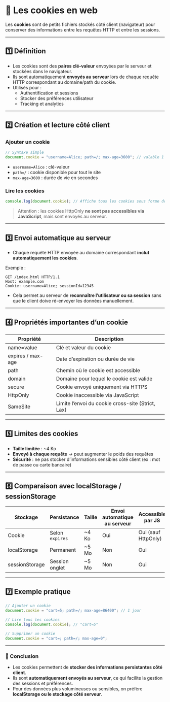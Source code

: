 # 📝 Les cookies en web

Les **cookies** sont de petits fichiers stockés côté client (navigateur) pour conserver des informations entre les requêtes HTTP et entre les sessions.  

---

## 1️⃣ Définition

- Les cookies sont des **paires clé-valeur** envoyées par le serveur et stockées dans le navigateur.  
- Ils sont automatiquement **envoyés au serveur** lors de chaque requête HTTP correspondant au domaine/path du cookie.  
- Utilisés pour :  
  - Authentification et sessions  
  - Stocker des préférences utilisateur  
  - Tracking et analytics  

---

## 2️⃣ Création et lecture côté client

### Ajouter un cookie

```js
// Syntaxe simple
document.cookie = "username=Alice; path=/; max-age=3600"; // valable 1 heure
```

- `username=Alice` : clé-valeur  
- `path=/` : cookie disponible pour tout le site  
- `max-age=3600` : durée de vie en secondes  

### Lire les cookies

```js
console.log(document.cookie); // Affiche tous les cookies sous forme de chaîne
```

> Attention : les cookies HttpOnly **ne sont pas accessibles via JavaScript**, mais sont envoyés au serveur.

---

## 3️⃣ Envoi automatique au serveur

- Chaque requête HTTP envoyée au domaine correspondant **inclut automatiquement les cookies**.  

Exemple :  

```http
GET /index.html HTTP/1.1
Host: example.com
Cookie: username=Alice; sessionId=12345
```

- Cela permet au serveur de **reconnaître l’utilisateur ou sa session** sans que le client doive ré-envoyer les données manuellement.

---

## 4️⃣ Propriétés importantes d’un cookie

| Propriété       | Description                                           |
|-----------------|-------------------------------------------------------|
| name=value      | Clé et valeur du cookie                               |
| expires / max-age | Date d’expiration ou durée de vie                    |
| path            | Chemin où le cookie est accessible                   |
| domain          | Domaine pour lequel le cookie est valide             |
| secure          | Cookie envoyé uniquement via HTTPS                  |
| HttpOnly        | Cookie inaccessible via JavaScript                   |
| SameSite        | Limite l’envoi du cookie cross-site (Strict, Lax)   |

---

## 5️⃣ Limites des cookies

- **Taille limitée** : ~4 Ko  
- **Envoyé à chaque requête** → peut augmenter le poids des requêtes  
- **Sécurité** : ne pas stocker d’informations sensibles côté client (ex : mot de passe ou carte bancaire)

---

## 6️⃣ Comparaison avec localStorage / sessionStorage

| Stockage        | Persistance       | Taille | Envoi automatique au serveur | Accessible par JS |
|-----------------|-----------------|--------|------------------------------|-----------------|
| Cookie           | Selon `expires` | ~4 Ko  | Oui                          | Oui (sauf HttpOnly) |
| localStorage     | Permanent       | ~5 Mo  | Non                          | Oui             |
| sessionStorage   | Session onglet  | ~5 Mo  | Non                          | Oui             |

---

## 7️⃣ Exemple pratique

```js
// Ajouter un cookie
document.cookie = "cart=5; path=/; max-age=86400"; // 1 jour

// Lire tous les cookies
console.log(document.cookie); // "cart=5"

// Supprimer un cookie
document.cookie = "cart=; path=/; max-age=0";
```

---

### 🔹 Conclusion

- Les cookies permettent de **stocker des informations persistantes côté client**.  
- Ils sont **automatiquement envoyés au serveur**, ce qui facilite la gestion des sessions et préférences.  
- Pour des données plus volumineuses ou sensibles, on préfère **localStorage ou le stockage côté serveur**.
